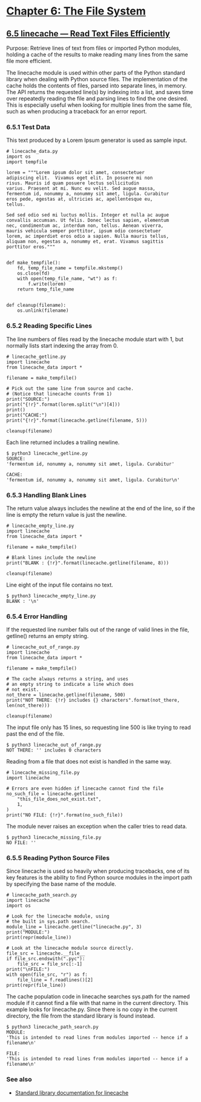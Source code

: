 # [Chapter 6: The File System](https://pymotw.com/3/file_access.html)

## [6.5 linecache — Read Text Files Efficiently](https://pymotw.com/3/linecache/index.html)

Purpose:	Retrieve lines of text from files or imported Python modules, holding a cache of the results to make reading many lines from the same file more efficient.

The linecache module is used within other parts of the Python standard library when dealing with Python source files. The implementation of the cache holds the contents of files, parsed into separate lines, in memory. The API returns the requested line(s) by indexing into a list, and saves time over repeatedly reading the file and parsing lines to find the one desired. This is especially useful when looking for multiple lines from the same file, such as when producing a traceback for an error report.

### 6.5.1 Test Data

This text produced by a Lorem Ipsum generator is used as sample input.

```
# linecache_data.py
import os
import tempfile

lorem = """Lorem ipsum dolor sit amet, consectetuer
adipiscing elit.  Vivamus eget elit. In posuere mi non
risus. Mauris id quam posuere lectus sollicitudin
varius. Praesent at mi. Nunc eu velit. Sed augue massa,
fermentum id, nonummy a, nonummy sit amet, ligula. Curabitur
eros pede, egestas at, ultricies ac, apellentesque eu,
tellus.

Sed sed odio sed mi luctus mollis. Integer et nulla ac augue
convallis accumsan. Ut felis. Donec lectus sapien, elementum
nec, condimentum ac, interdum non, tellus. Aenean viverra,
mauris vehicula semper porttitor, ipsum odio consectetuer
lorem, ac imperdiet eros odio a sapien. Nulla mauris tellus,
aliquam non, egestas a, nonummy et, erat. Vivamus sagittis
porttitor eros."""


def make_tempfile():
    fd, temp_file_name = tempfile.mkstemp()
    os.close(fd)
    with open(temp_file_name, "wt") as f:
        f.write(lorem)
    return temp_file_name


def cleanup(filename):
    os.unlink(filename)
```

### 6.5.2 Reading Specific Lines

The line numbers of files read by the linecache module start with 1, but normally lists start indexing the array from 0.

```
# linecache_getline.py
import linecache
from linecache_data import *

filename = make_tempfile()

# Pick out the same line from source and cache.
# (Notice that linecache counts from 1)
print("SOURCE:")
print("{!r}".format(lorem.split("\n")[4]))
print()
print("CACHE:")
print("{!r}".format(linecache.getline(filename, 5)))

cleanup(filename)
```

Each line returned includes a trailing newline.

```
$ python3 linecache_getline.py
SOURCE:
'fermentum id, nonummy a, nonummy sit amet, ligula. Curabitur'

CACHE:
'fermentum id, nonummy a, nonummy sit amet, ligula. Curabitur\n'
```

### 6.5.3 Handling Blank Lines

The return value always includes the newline at the end of the line, so if the line is empty the return value is just the newline.

```
# linecache_empty_line.py
import linecache
from linecache_data import *

filename = make_tempfile()

# Blank lines include the newline
print("BLANK : {!r}".format(linecache.getline(filename, 8)))

cleanup(filename)
```

Line eight of the input file contains no text.

```
$ python3 linecache_empty_line.py
BLANK : '\n'
```

### 6.5.4 Error Handling

If the requested line number falls out of the range of valid lines in the file, getline() returns an empty string.

```
# linecache_out_of_range.py
import linecache
from linecache_data import *

filename = make_tempfile()

# The cache always returns a string, and uses
# an empty string to indicate a line which does
# not exist.
not_there = linecache.getline(filename, 500)
print("NOT THERE: {!r} includes {} characters".format(not_there, len(not_there)))

cleanup(filename)
```

The input file only has 15 lines, so requesting line 500 is like trying to read past the end of the file.

```
$ python3 linecache_out_of_range.py
NOT THERE: '' includes 0 characters
```

Reading from a file that does not exist is handled in the same way.

```
# linecache_missing_file.py
import linecache

# Errors are even hidden if linecache cannot find the file
no_such_file = linecache.getline(
    "this_file_does_not_exist.txt",
    1,
)
print("NO FILE: {!r}".format(no_such_file))
```

The module never raises an exception when the caller tries to read data.

```
$ python3 linecache_missing_file.py
NO FILE: ''
```

### 6.5.5 Reading Python Source Files

Since linecache is used so heavily when producing tracebacks, one of its key features is the ability to find Python source modules in the import path by specifying the base name of the module.

```
# linecache_path_search.py
import linecache
import os

# Look for the linecache module, using
# the built in sys.path search.
module_line = linecache.getline("linecache.py", 3)
print("MODULE:")
print(repr(module_line))

# Look at the linecache module source directly.
file_src = linecache.__file__
if file_src.endswith(".pyc"):
    file_src = file_src[:-1]
print("\nFILE:")
with open(file_src, "r") as f:
    file_line = f.readlines()[2]
print(repr(file_line))
```

The cache population code in linecache searches sys.path for the named module if it cannot find a file with that name in the current directory. This example looks for linecache.py. Since there is no copy in the current directory, the file from the standard library is found instead.

```
$ python3 linecache_path_search.py
MODULE:
'This is intended to read lines from modules imported -- hence if a filename\n'

FILE:
'This is intended to read lines from modules imported -- hence if a filename\n'
```

### See also

* [Standard library documentation for linecache](https://docs.python.org/3/library/linecache.html)